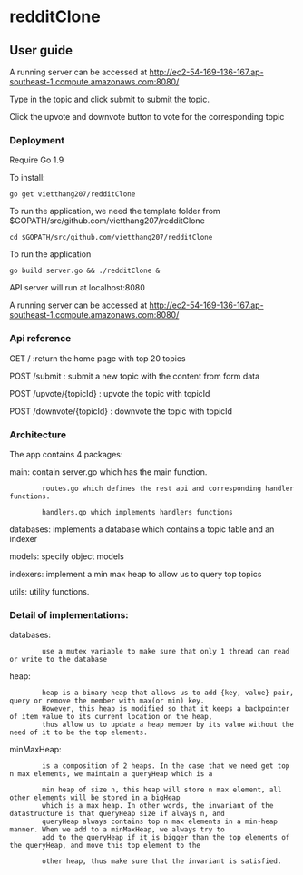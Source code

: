 # redditClone

## User guide
A running server can be accessed at http://ec2-54-169-136-167.ap-southeast-1.compute.amazonaws.com:8080/

Type in the topic and click submit to submit the topic.

Click the upvote and downvote button to vote for the corresponding topic

### Deployment
Require Go 1.9

To install:
```
go get vietthang207/redditClone
```

To run the application, we need the template folder from $GOPATH/src/github.com/vietthang207/redditClone
```
cd $GOPATH/src/github.com/vietthang207/redditClone
```

To run the application
```
go build server.go && ./redditClone &
```
API server will run at localhost:8080

A running server can be accessed at http://ec2-54-169-136-167.ap-southeast-1.compute.amazonaws.com:8080/

### Api reference

GET  /                   :return the home page with top 20 topics

POST /submit             : submit a new topic with the content from form data

POST /upvote/{topicId}   : upvote the topic with topicId

POST /downvote/{topicId} : downvote the topic with topicId

### Architecture

The app contains 4 packages:

main:       contain server.go which has the main function. 

            routes.go which defines the rest api and corresponding handler functions. 
      
            handlers.go which implements handlers functions
      
databases:  implements a database which contains a topic table and an indexer

models:     specify object models

indexers:   implement a min max heap to allow us to query top topics

utils:      utility functions.

### Detail of implementations:

databases:  
            
            use a mutex variable to make sure that only 1 thread can read or write to the database

heap:       
            
            heap is a binary heap that allows us to add {key, value} pair, query or remove the member with max(or min) key.               
            However, this heap is modified so that it keeps a backpointer of item value to its current location on the heap,             
            thus allow us to update a heap member by its value without the need of it to be the top elements.
            
minMaxHeap: 
            
            is a composition of 2 heaps. In the case that we need get top n max elements, we maintain a queryHeap which is a 

            min heap of size n, this heap will store n max element, all other elements will be stored in a bigHeap             
            which is a max heap. In other words, the invariant of the datastructure is that queryHeap size if always n, and               
            queryHeap always contains top n max elements in a min-heap manner. When we add to a minMaxHeap, we always try to             
            add to the queryHeap if it is bigger than the top elements of the queryHeap, and move this top element to the 
            
            other heap, thus make sure that the invariant is satisfied.
